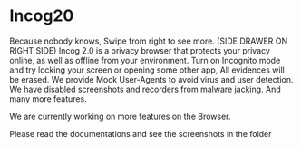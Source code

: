 # Incog20
Because nobody knows, Swipe from right to see more. (SIDE DRAWER ON RIGHT SIDE)
Incog 2.0 is a privacy browser that protects your privacy online, as well as offline from your environment.
Turn on Incognito mode and try locking your screen or opening some other app, All evidences will be erased.
We provide Mock User-Agents to avoid virus and user detection.
We have disabled screenshots and recorders from malware jacking.
And many more features.

We are currently working on more features on the Browser.

Please read the documentations and see the screenshots in the folder
